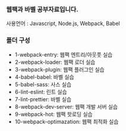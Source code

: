### 웹팩과 바벨 공부자료입니다.

사용언어 : Javascript, Node.js, Webpack, Babel

### 폴더 구성

-  1-webpack-entry: 웹팩 엔트리/아웃풋 실습
-  2-webpack-loader: 웹팩 로더 실습
-  3-webpack-plugin: 웹팩 플러그인 실습
-  4-babel-babel: 바벨 실습
-  5-babel-sass: 사스 실습
-  6-lint-eslint: 린트 실습
-  7-lint-prettier: 바벨 실습
-  8-webpack-dev-server: 웹팩 개발 서버 실습
-  9-webpack-hot: 웹팩 핫로딩 실습
-  10-webpack-optimazation: 웹팩 최적화 실습
